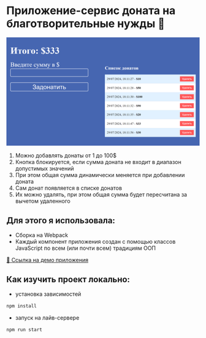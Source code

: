 # Приложение-сервис доната на благотворительные нужды 💸

<img width="532" alt="image" src="https://github.com/OlyaMosienko/donates-with-classes-JS/blob/master/src/assets/donates-with-classes-JS.png">

1. Можно добавлять донаты от 1 до 100$
2. Кнопка блокируется, если сумма доната не входит в диапазон допустимых значений
3. При этом общая сумма динамически меняется при добавлении доната
4. Сам донат появляется в списке донатов
5. Их можно удалять, при этом общая сумма будет пересчитана за вычетом удаленного

## Для этого я использовала:
- Сборка на Webpack
- Каждый компонент приложения создан с помощью классов JavaScript по всем (или почти всем) традициям ООП

[🔗 Ссылка на демо приложения](https://olyamosienko.github.io/donates-with-classes-JS/build/index.html)

## Как изучить проект локально:
* установка зависимостей
```js
npm install
```
* запуск на лайв-сервере
```js
npm run start
